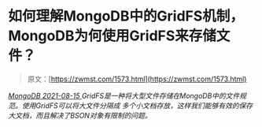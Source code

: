 <!--yml
category: 未分类
date: 0001-01-01 00:00:00
-->

# 如何理解MongoDB中的GridFS机制，MongoDB为何使用GridFS来存储文件？

> 原文：[https://zwmst.com/1573.html](https://zwmst.com/1573.html)

   [ *MongoDB* ](https://zwmst.com/mongodb)*[ <time datetime="2021-08-15T15:29:33+08:00"> 2021-08-15 </time> ](https://zwmst.com/1573.html)  GridFS是一种将大型文件存储在MongoDB中的文件规范。使用GridFS可以将大文件分隔成 多个小文档存放，这样我们能够有效的保存大文档，而且解决了BSON对象有限制的问题。*